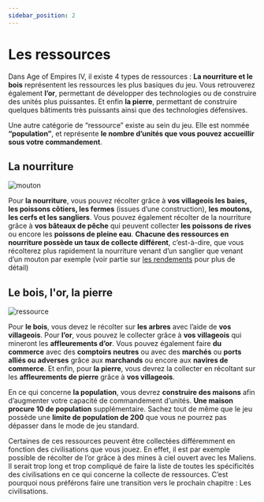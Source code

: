 ```yaml
---
sidebar_position: 2
---
```


# Les ressources

Dans Age of Empires IV, il existe 4 types de ressources :
**La nourriture et le bois** représentent les ressources les plus basiques du jeu. 
Vous retrouverez également **l’or**, permettant de développer des technologies ou de construire des unités plus puissantes.
Et enfin **la pierre**, permettant de construire quelques bâtiments très puissants ainsi que des technologies défensives. 

Une autre catégorie de “ressource” existe au sein du jeu. Elle est nommée **“population”**, et représente **le nombre d’unités que vous pouvez accueillir sous votre commandement**. 

## La nourriture
![mouton](/img/guide/src-food.png)

Pour **la nourriture**, vous pouvez récolter grâce à **vos villageois les baies, les poissons côtiers, les fermes** (issues d’une construction), **les moutons, les cerfs et les sangliers**. Vous pouvez également récolter de la nourriture grâce à **vos bâteaux de pêche** qui peuvent collecter **les poissons de rives** ou encore les **poissons de pleine eau**. **Chacune des ressources en nourriture possède un taux de collecte différent**, c’est-à-dire, que vous récolterez plus rapidement la nourriture venant d’un sanglier que venant d’un mouton par exemple (voir partie sur [les rendements](.) pour plus de détail)


## Le bois, l'or, la pierre
![ressource](/img/guide/bois-or-pierre.png)

Pour **le bois**, vous devez le récolter sur **les arbres** avec l’aide de **vos villageois**.
Pour **l’or**, vous pouvez le collecter grâce à **vos villageois** qui mineront les **affleurements d’or**. Vous pouvez également faire **du commerce** avec des **comptoirs neutres** ou avec des **marchés** ou **ports alliés ou adverses** grâce aux **marchands** ou encore aux **navires de commerce**.
Et enfin, pour **la pierre**, vous devrez la collecter en récoltant sur les **affleurements de pierre** grâce à **vos villageois**.

En ce qui concerne **la population**, vous devrez **construire des maisons** afin d’augmenter votre capacité de commandement d’unités. **Une maison procure 10 de population** supplémentaire. Sachez tout de même que le jeu possède une **limite de population de 200** que vous ne pourrez pas dépasser dans le mode de jeu standard.


Certaines de ces ressources peuvent être collectées différemment en fonction des civilisations que vous jouez. En effet, il est par exemple possible de récolter de l’or grâce à des mines à ciel ouvert avec les Maliens. Il serait trop long et trop compliqué de faire la liste de toutes les spécificités des civilisations en ce qui concerne la collecte de ressources. C’est pourquoi nous préférons faire une transition vers le prochain chapitre : Les civilisations.